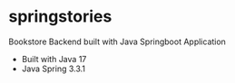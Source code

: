 # springstories
Bookstore Backend built with Java Springboot Application

- Built with Java 17
- Java Spring 3.3.1